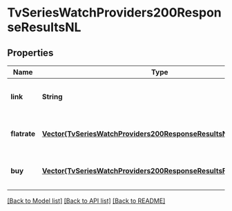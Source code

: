 # TvSeriesWatchProviders200ResponseResultsNL


## Properties
Name | Type | Description | Notes
------------ | ------------- | ------------- | -------------
**link** | **String** |  | [optional] [default to nothing]
**flatrate** | [**Vector{TvSeriesWatchProviders200ResponseResultsNLFlatrateInner}**](TvSeriesWatchProviders200ResponseResultsNLFlatrateInner.md) |  | [optional] [default to nothing]
**buy** | [**Vector{TvSeriesWatchProviders200ResponseResultsFIBuyInner}**](TvSeriesWatchProviders200ResponseResultsFIBuyInner.md) |  | [optional] [default to nothing]


[[Back to Model list]](../README.md#models) [[Back to API list]](../README.md#api-endpoints) [[Back to README]](../README.md)


